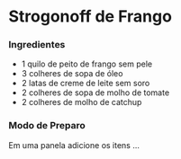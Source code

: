 # Strogonoff de Frango
### Ingredientes
 - 1 quilo de peito de frango sem pele
 - 3 colheres de sopa de óleo
 - 2 latas de creme de leite sem soro
 - 2 colheres de sopa de molho de tomate
 - 2 colheres de molho de catchup

 ### Modo de Preparo
 Em uma panela adicione os itens ...
